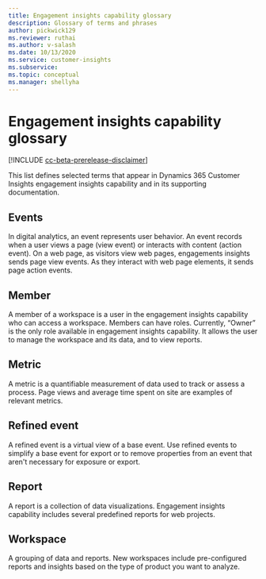 ```yaml
---
title: Engagement insights capability glossary
description: Glossary of terms and phrases
author: pickwick129
ms.reviewer: ruthai
ms.author: v-salash
ms.date: 10/13/2020
ms.service: customer-insights
ms.subservice: 
ms.topic: conceptual
ms.manager: shellyha
---
```


# Engagement insights capability glossary

[!INCLUDE [cc-beta-prerelease-disclaimer](includes/cc-beta-prerelease-disclaimer.md)]

This list defines selected terms that appear in Dynamics 365 Customer Insights engagement insights capability and in its supporting documentation.

## Events

In digital analytics, an event represents user behavior. An event records when a user views a page (view event) or interacts with content (action event).  On a web page, as visitors view web pages, engagements insights sends page view events. As they interact with web page elements, it sends page action events.

## Member

A member of a workspace is a user in the engagement insights capability who can access a workspace. Members can have roles. Currently, “Owner” is the only role available in engagement insights capability. It allows the user to manage the workspace and its data, and to view reports.

## Metric

A metric is a quantifiable measurement of data used to track or assess a process. Page views and average time spent on site are examples of relevant metrics.

## Refined event

A refined event is a virtual view of a base event. Use refined events to simplify a base event for export or to remove properties from an event that aren't necessary for exposure or export.

## Report

A report is a collection of data visualizations. Engagement insights capability includes several predefined reports for web projects.

## Workspace

A grouping of data and reports. New workspaces include pre-configured reports and insights based on the type of product you want to analyze.